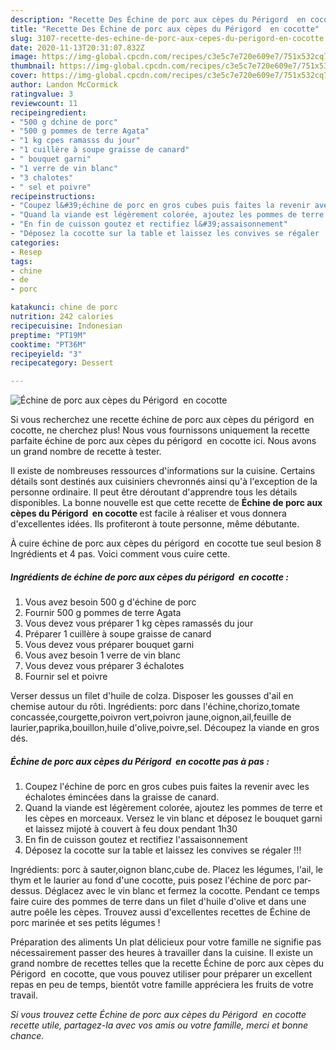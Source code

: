 ```yaml
---
description: "Recette Des Échine de porc aux cèpes du Périgord  en cocotte"
title: "Recette Des Échine de porc aux cèpes du Périgord  en cocotte"
slug: 3107-recette-des-echine-de-porc-aux-cepes-du-perigord-en-cocotte
date: 2020-11-13T20:31:07.832Z
image: https://img-global.cpcdn.com/recipes/c3e5c7e720e609e7/751x532cq70/echine-de-porc-aux-cepes-du-perigord-en-cocotte-photo-principale-de-la-recette.jpg
thumbnail: https://img-global.cpcdn.com/recipes/c3e5c7e720e609e7/751x532cq70/echine-de-porc-aux-cepes-du-perigord-en-cocotte-photo-principale-de-la-recette.jpg
cover: https://img-global.cpcdn.com/recipes/c3e5c7e720e609e7/751x532cq70/echine-de-porc-aux-cepes-du-perigord-en-cocotte-photo-principale-de-la-recette.jpg
author: Landon McCormick
ratingvalue: 3
reviewcount: 11
recipeingredient:
- "500 g dchine de porc"
- "500 g pommes de terre Agata"
- "1 kg cpes ramasss du jour"
- "1 cuillère à soupe graisse de canard"
- " bouquet garni"
- "1 verre de vin blanc"
- "3 chalotes"
- " sel et poivre"
recipeinstructions:
- "Coupez l&#39;échine de porc en gros cubes puis faites la revenir avec les échalotes émincées dans la graisse de canard."
- "Quand la viande est légèrement colorée, ajoutez les pommes de terre et les cèpes en morceaux. Versez le vin blanc et déposez le bouquet garni et laissez mijoté à couvert à feu doux pendant 1h30"
- "En fin de cuisson goutez et rectifiez l&#39;assaisonnement"
- "Déposez la cocotte sur la table et laissez les convives se régaler !!!"
categories:
- Resep
tags:
- chine
- de
- porc

katakunci: chine de porc 
nutrition: 242 calories
recipecuisine: Indonesian
preptime: "PT19M"
cooktime: "PT36M"
recipeyield: "3"
recipecategory: Dessert

---
```



![Échine de porc aux cèpes du Périgord  en cocotte](https://img-global.cpcdn.com/recipes/c3e5c7e720e609e7/751x532cq70/echine-de-porc-aux-cepes-du-perigord-en-cocotte-photo-principale-de-la-recette.jpg)

Si vous recherchez une recette échine de porc aux cèpes du périgord  en cocotte, ne cherchez plus! Nous vous fournissons uniquement la recette parfaite échine de porc aux cèpes du périgord  en cocotte ici. Nous avons un grand nombre de recette à tester.

Il existe de nombreuses ressources d'informations sur la cuisine. Certains détails sont destinés aux cuisiniers chevronnés ainsi qu'à l'exception de la personne ordinaire. Il peut être déroutant d'apprendre tous les détails disponibles. La bonne nouvelle est que cette recette de <strong> Échine de porc aux cèpes du Périgord  en cocotte </strong> est facile à réaliser et vous donnera d'excellentes idées. Ils profiteront à toute personne, même débutante.

<!--inarticleads1-->

À cuire échine de porc aux cèpes du périgord  en cocotte tue seul besion 8 Ingrédients et 4 pas. Voici comment vous cuire cette.

##### Ingrédients de échine de porc aux cèpes du périgord  en cocotte :

1. Vous avez besoin 500 g d&#39;échine de porc
1. Fournir 500 g pommes de terre Agata
1. Vous devez vous préparer 1 kg cèpes ramassés du jour
1. Préparer 1 cuillère à soupe graisse de canard
1. Vous devez vous préparer  bouquet garni
1. Vous avez besoin 1 verre de vin blanc
1. Vous devez vous préparer 3 échalotes
1. Fournir  sel et poivre


Verser dessus un filet d&#39;huile de colza. Disposer les gousses d&#39;ail en chemise autour du rôti. Ingrédients: porc dans l&#39;échine,chorizo,tomate concassée,courgette,poivron vert,poivron jaune,oignon,ail,feuille de laurier,paprika,bouillon,huile d&#39;olive,poivre,sel. Découpez la viande en gros dés. 

<!--inarticleads2-->

##### Échine de porc aux cèpes du Périgord  en cocotte pas à pas :

1. Coupez l&#39;échine de porc en gros cubes puis faites la revenir avec les échalotes émincées dans la graisse de canard.
1. Quand la viande est légèrement colorée, ajoutez les pommes de terre et les cèpes en morceaux. Versez le vin blanc et déposez le bouquet garni et laissez mijoté à couvert à feu doux pendant 1h30
1. En fin de cuisson goutez et rectifiez l&#39;assaisonnement
1. Déposez la cocotte sur la table et laissez les convives se régaler !!!


Ingrédients: porc à sauter,oignon blanc,cube de. Placez les légumes, l&#39;ail, le thym et le laurier au fond d&#39;une cocotte, puis posez l&#39;échine de porc par-dessus. Déglacez avec le vin blanc et fermez la cocotte. Pendant ce temps faire cuire des pommes de terre dans un filet d&#39;huile d&#39;olive et dans une autre poêle les cèpes. Trouvez aussi d&#39;excellentes recettes de Échine de porc marinée et ses petits légumes ! 

<!--inarticleads1-->

<p>
Préparation des aliments Un plat délicieux pour votre famille ne signifie pas nécessairement passer des heures à travailler dans la cuisine. Il existe un grand nombre de recettes telles que la recette Échine de porc aux cèpes du Périgord  en cocotte, que vous pouvez utiliser pour préparer un excellent repas en peu de temps, bientôt votre famille appréciera les fruits de votre travail.
</p>

<p>
<i>Si vous trouvez cette Échine de porc aux cèpes du Périgord  en cocotte recette utile, partagez-la avec vos amis ou votre famille, merci et bonne chance.</i>
</p>
